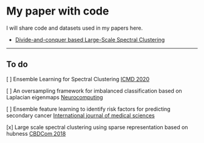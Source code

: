 # My paper with code

I will share code and datasets used in my papers here.

- [Divide-and-conquer based Large-Scale Spectral Clustering](/DnC-SC/README.md)

---

## To do 


[ ] Ensemble Learning for Spectral Clustering [ICMD 2020](https://doi.org/10.1109/ICDM50108.2020.00131)

[ ] An oversampling framework for imbalanced classification based on Laplacian eigenmaps [Neurocomputing](https://doi.org/10.1016/j.neucom.2020.02.081)

[ ] Ensemble feature learning to identify risk factors for predicting secondary cancer [International journal of medical sciences](https://www.ncbi.nlm.nih.gov/pmc/articles/PMC6643128/)

[x] Large scale spectral clustering using sparse representation based on hubness [CBDCom 2018](https://doi.org/10.1109/SmartWorld.2018.00293)

